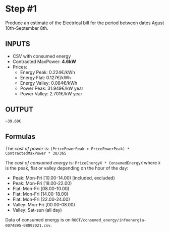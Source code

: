 # Step #1

Produce an estimate of the Electrical bill for the period between dates Agust 10th-September 8th.

## INPUTS

- CSV with consumed energy
- Contracted MaxPower: **4.6kW** 
- Prices:
    - Energy Peak: 0.224€/kWh
    - Energy Flat: 0.127€/kWh
    - Energy Valley: 0.084€/kWh
    - Power Peak: 31.949€/kW year
    - Power Valley: 2.701€/kW year

## OUTPUT

`~39.60€`

## Formulas

The *cost of power* is: `(PricePowerPeak + PricePowerPeak) * ContractedMaxPower * 30/365`

The *cost of consumed energy* is: `PriceEnergyX * ConsumedEnergyX` where `X` is the peak, flat or valley depending on the hour of the day:

- Peak: Mon-Fri [10.00-14.00) [included, excluded)
- Peak: Mon-Fri [18.00-22.00) 
- Flat: Mon-Fri [08.00-10.00) 
- Flat: Mon-Fri [14.00-18.00) 
- Flat: Mon-Fri [22.00-24.00) 
- Valley: Mon-Fri [00.00-08.00)
- Valley: Sat-sun (all day)

Data of consumed energy is on `ROOT/consumed_energy/infoenergia-0074895-08092021.csv`.
